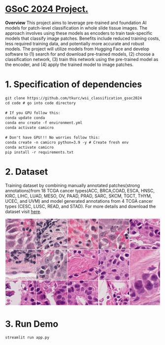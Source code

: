 # [GSoC 2024 Project.](https://github.com/camicroscope/GSOC)

**Overview**
This project aims to leverage pre-trained and foundation AI models for patch-level classification in whole slide tissue images. The approach involves using these models as encoders to train task-specific models that classify image patches. Benefits include reduced training costs, less required training data, and potentially more accurate and robust models. The project will utilize models from Hugging Face and develop software to (1) search for and download pre-trained models, (2) choose a classification network, (3) train this network using the pre-trained model as the encoder, and (4) apply the trained model to image patches.

# 1. Specification of dependencies
```
git clone https://github.com/tkurc/wsi_classification_gsoc2024
cd code # go into code directory

# If you GPU follow this:
conda update conda
conda env create -f environment.yml
conda activate camicro

# Don't have GPU!!! No worries follow this:
conda create -n camicro python=3.9 -y # Create fresh env
conda activate camicro
pip install -r requirements.txt 
```

# 2. Dataset
Training dataset by combining manually annotated patches(strong annotations)from 18 TCGA cancer types(ACC, BRCA,COAD, ESCA, HNSC, KIRC, LIHC, LUAD, MESO, OV, PAAD, PRAD, SARC, SKCM, TGCT, THYM, UCEC, and UVM) and model generated annotations from 4 TCGA cancer types (CESC, LUSC, READ, and STAD). For more details and download the dataset visit [here](https://zenodo.org/records/6604094).


![Example Image](./figures/images.jpeg)
# 3. Run Demo
```
streamlit run app.py
```
